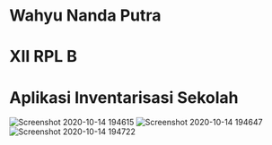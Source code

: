 # Wahyu Nanda Putra
# XII RPL B
# Aplikasi Inventarisasi Sekolah
![Screenshot 2020-10-14 194615](https://user-images.githubusercontent.com/71677838/95986266-4a379680-0e58-11eb-9064-7584438fbee5.png)
![Screenshot 2020-10-14 194647](https://user-images.githubusercontent.com/71677838/95986475-a3072f00-0e58-11eb-9c95-d1db61bec61e.png)
![Screenshot 2020-10-14 194722](https://user-images.githubusercontent.com/71677838/95986509-b2867800-0e58-11eb-98a4-946a28b553b0.png)


